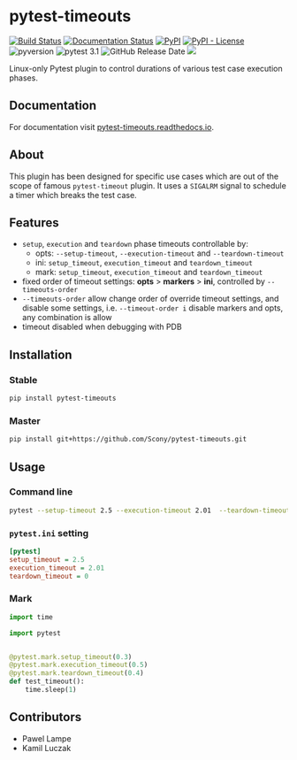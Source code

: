 # pytest-timeouts
[![Build Status](https://travis-ci.org/Scony/pytest-timeouts.svg?branch=master)](https://travis-ci.org/Scony/pytest-timeouts)
[![Documentation Status](https://readthedocs.org/projects/pytest-timeouts/badge/?version=latest)](https://pytest-timeouts.readthedocs.io/en/latest/?badge=latest)
[![PyPI](https://img.shields.io/pypi/v/pytest-timeouts.svg)](https://pypi.org/project/pytest-timeouts/)
[![PyPI - License](https://img.shields.io/pypi/l/pytest-timeouts.svg)](https://github.com/Scony/pytest-timeouts/blob/master/LICENSE)
![pyversion](https://img.shields.io/pypi/pyversions/pytest-timeouts.svg)
![pytest 3.1](https://img.shields.io/badge/pytest-3.1-blue.svg)
![GitHub Release Date](https://img.shields.io/github/release-date/Scony/pytest-timeouts.svg)
![](https://img.shields.io/pypi/dm/pytest-timeouts.svg)

Linux-only Pytest plugin to control durations of various test case execution phases.

## Documentation

For documentation visit [pytest-timeouts.readthedocs.io](https://pytest-timeouts.readthedocs.io).

## About

This plugin has been designed for specific use cases which are out of the scope of famous `pytest-timeout` plugin.
It uses a `SIGALRM` signal to schedule a timer which breaks the test case.

## Features

* `setup`, `execution` and `teardown` phase timeouts controllable by:
   * opts: `--setup-timeout`, `--execution-timeout` and `--teardown-timeout`
   * ini: `setup_timeout`, `execution_timeout` and `teardown_timeout`
   * mark: `setup_timeout`, `execution_timeout` and `teardown_timeout`
* fixed order of timeout settings: **opts** > **markers** > **ini**, controlled by `--timeouts-order`
* `--timeouts-order` allow change order of override timeout settings, and disable some settings, i.e. `--timeout-order i` disable markers and opts, any combination is allow
* timeout disabled when debugging with PDB

## Installation

### Stable

```bash
pip install pytest-timeouts
```

### Master

```bash
pip install git+https://github.com/Scony/pytest-timeouts.git
```

## Usage

### Command line

```bash
pytest --setup-timeout 2.5 --execution-timeout 2.01  --teardown-timeout 0
```

### `pytest.ini` setting

```ini
[pytest]
setup_timeout = 2.5
execution_timeout = 2.01
teardown_timeout = 0
```

### Mark

```python
import time

import pytest


@pytest.mark.setup_timeout(0.3)
@pytest.mark.execution_timeout(0.5)
@pytest.mark.teardown_timeout(0.4)
def test_timeout():
    time.sleep(1)
```

## Contributors

* Pawel Lampe
* Kamil Luczak

